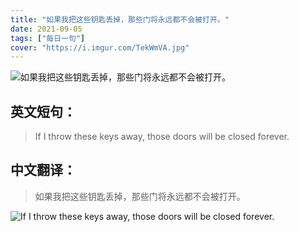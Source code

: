 ```yaml
---
title: "如果我把这些钥匙丢掉，那些门将永远都不会被打开。"
date: 2021-09-05
tags: ["每日一句"]
cover: "https://i.imgur.com/TekWmVA.jpg"
---
```


![如果我把这些钥匙丢掉，那些门将永远都不会被打开。](https://i.imgur.com/7xhvpKB.jpg)

## 英文短句：
> If I throw these keys away, those doors will be closed forever.

<!--more-->

## 中文翻译：
> 如果我把这些钥匙丢掉，那些门将永远都不会被打开。

![If I throw these keys away, those doors will be closed forever.](https://i.imgur.com/6Va0Afp.jpg)

